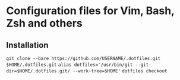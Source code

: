 # Configuration files for Vim, Bash, Zsh and others

## Installation

`git clone --bare https://github.com/USERNAME/.dotfiles.git $HOME/.dotfiles.git`
`alias dotfiles='/usr/bin/git --git-dir=$HOME/.dotfiles.git/ --work-tree=$HOME'`
`dotfiles checkout`
